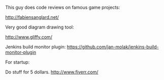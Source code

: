 This guy does code reviews on famous game projects:

http://fabiensanglard.net/

Very good diagram drawing tool:

http://www.gliffy.com/

Jenkins build monitor plugin: https://github.com/jan-molak/jenkins-build-monitor-plugin

For startup:

Do stuff for 5 dollars. http://www.fiverr.com/
